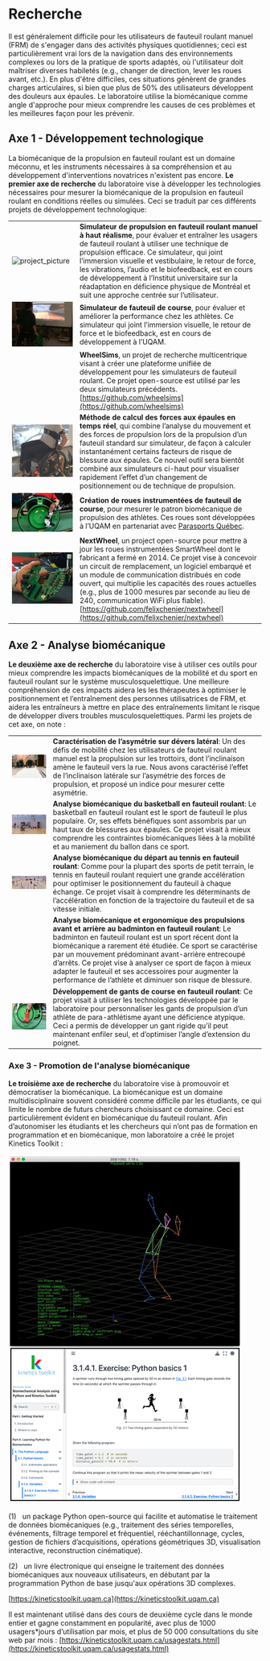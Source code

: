 # Recherche

Il est généralement difficile pour les utilisateurs de fauteuil roulant manuel (FRM) de s'engager dans des activités physiques quotidiennes; ceci est particulièrement vrai lors de la navigation dans des environnements complexes ou lors de la pratique de sports adaptés, où l'utilisateur doit maîtriser diverses habiletés (e.g., changer de direction, lever les roues avant, etc.). En plus d'être difficiles, ces situations génèrent de grandes charges articulaires, si bien que plus de 50% des utilisateurs développent des douleurs aux épaules. Le laboratoire utilise la biomécanique comme angle d'approche pour mieux comprendre les causes de ces problèmes et les meilleures façon pour les prévenir.

## Axe 1 - Développement technologique

La biomécanique de la propulsion en fauteuil roulant est un domaine méconnu, et les instruments nécessaires à sa compréhension et au développement d'interventions novatrices n'existent pas encore. **Le premier axe de recherche** du laboratoire vise à développer les technologies nécessaires pour mesurer la biomécanique de la propulsion en fauteuil roulant en conditions réelles ou simulées. Ceci se traduit par ces différents projets de développement technologique:

|                                                            |                                                                                                                                                                                                                                                                                                                                                                                                                                                                                                     |
| ---------------------------------------------------------- | --------------------------------------------------------------------------------------------------------------------------------------------------------------------------------------------------------------------------------------------------------------------------------------------------------------------------------------------------------------------------------------------------------------------------------------------------------------------------------------------------- |
| ![project_picture](pictures/simulator_irglm.jpg)           | **Simulateur de propulsion en fauteuil roulant manuel à haut réalisme**, pour évaluer et entraîner les usagers de fauteuil roulant à utiliser une technique de propulsion efficace. Ce simulateur, qui joint l’immersion visuelle et vestibulaire, le retour de force, les vibrations, l’audio et le biofeedback, est en cours de développement à l’Institut universitaire sur la réadaptation en déficience physique de Montréal et suit une approche centrée sur l’utilisateur.                   |
| ![project_picture](pictures/simulator_racing.png)          | **Simulateur de fauteuil de course**, pour évaluer et améliorer la performance chez les athlètes. Ce simulateur qui joint l’immersion visuelle, le retour de force et le biofeedback, est en cours de développement à l’UQAM.                                                                                                                                                                                                                                                                       |
|                                                            | **WheelSims**, un projet de recherche multicentrique visant à créer une plateforme unifiée de développement pour les simulateurs de fauteuil roulant. Ce projet open-source est utilisé par les deux simulateurs précédents. [https://github.com/wheelsims](https://github.com/wheelsims)                                                                                                                                                                                                           |
| ![project_picture](pictures/realtime_inverse_dynamics.png) | **Méthode de calcul des forces aux épaules en temps réel**, qui combine l’analyse du mouvement et des forces de propulsion lors de la propulsion d’un fauteuil standard sur simulateur, de façon à calculer instantanément certains facteurs de risque de blessure aux épaules. Ce nouvel outil sera bientôt combiné aux simulateurs ci-haut pour visualiser rapidement l’effet d’un changement de positionnement ou de technique de propulsion.                                                    |
| ![project_picture](pictures/racing_wheel.png)              | **Création de roues instrumentées de fauteuil de course**, pour mesurer le patron biomécanique de propulsion des athlètes. Ces roues sont développées à l’UQAM en partenariat avec [Parasports Québec](https://parasportsquebec.com/).                                                                                                                                                                                                                                                              |
| ![project_picture](pictures/nextwheel.png)                 | **NextWheel**, un project open-source pour mettre à jour les roues instrumentées SmartWheel dont le fabricant a fermé en 2014. Ce projet vise à concevoir un circuit de remplacement, un logiciel embarqué et un module de communication distribués en code ouvert, qui multiplie les capacités des roues actuelles (e.g., plus de 1000 mesures par seconde au lieu de 240, communication WiFi plus fiable). [https://github.com/felixchenier/nextwheel](https://github.com/felixchenier/nextwheel) |

## Axe 2 - Analyse biomécanique

**Le deuxième axe de recherche** du laboratoire vise à utiliser ces outils pour mieux comprendre les impacts biomécaniques de la mobilité et du sport en fauteuil roulant sur le système musculosquelettique. Une meilleure compréhension de ces impacts aidera les les thérapeutes à optimiser le positionnement et l’entraînement des personnes utilisatrices de FRM, et aidera les entraîneurs à mettre en place des entraînements limitant le risque de développer divers troubles musculosquelettiques. Parmi les projets de cet axe, on note :

|                                              |                                                                                                                                                                                                                                                                                                                                                                                                                                                                                |
| -------------------------------------------- | ------------------------------------------------------------------------------------------------------------------------------------------------------------------------------------------------------------------------------------------------------------------------------------------------------------------------------------------------------------------------------------------------------------------------------------------------------------------------------ |
| ![project_picture](pictures/cross_slope.png) | **Caractérisation de l’asymétrie sur dévers latéral**: Un des défis de mobilité chez les utilisateurs de fauteuil roulant manuel est la propulsion sur les trottoirs, dont l’inclinaison amène le fauteuil vers la rue. Nous avons caractérisé l’effet de l’inclinaison latérale sur l’asymétrie des forces de propulsion, et proposé un indice pour mesurer cette asymétrie.                                                                                                  |
| ![project_picture](pictures/basketball.png)  | **Analyse biomécanique du basketball en fauteuil roulant**: Le basketball en fauteuil roulant est le sport de fauteuil le plus populaire. Or, ses effets bénéfiques sont assombris par un haut taux de blessures aux épaules. Ce projet visait à mieux comprendre les contraintes biomécaniques liées à la mobilité et au maniement du ballon dans ce sport.                                                                                                                   |
| ![project_picture](pictures/FC_ACC.png)      | **Analyse biomécanique du départ au tennis en fauteuil roulant**: Comme pour la plupart des sports de petit terrain, le tennis en fauteuil roulant requiert une grande accélération pour optimiser le positionnement du fauteuil à chaque échange. Ce projet visait à comprendre les déterminants de l’accélération en fonction de la trajectoire du fauteuil et de sa vitesse initiale.                                                                                       |
|                                              | **Analyse biomécanique et ergonomique des propulsions avant et arrière au badminton en fauteuil roulant**: Le badminton en fauteuil roulant est un sport récent dont la biomécanique a rarement été étudiée. Ce sport se caractérise par un mouvement prédominant avant-arrière entrecoupé d’arrêts. Ce projet vise à analyser ce sport de façon à mieux adapter le fauteuil et ses accessoires pour augmenter la performance de l’athlète et diminuer son risque de blessure. |
| ![project_picture](pictures/gloves%201.png)  | **Développement de gants de course en fauteuil roulant**: Ce projet visait à utiliser les technologies développée par le laboratoire pour personnaliser les gants de propulsion d’un athlète de para-athlétisme ayant une déficience atypique. Ceci a permis de développer un gant rigide qu’il peut maintenant enfiler seul, et d’optimiser l’angle d’extension du poignet.                                                                                                   |

### Axe 3 - Promotion de l'analyse biomécanique

 **Le troisième axe de recherche** du laboratoire vise à promouvoir et démocratiser la biomécanique. La biomécanique est un domaine multidisciplinaire souvent considéré comme difficile par les étudiants, ce qui limite le nombre de futurs chercheurs choisissant ce domaine. Ceci est particulièrement évident en biomécanique du fauteuil roulant. Afin d’autonomiser les étudiants et les chercheurs qui n’ont pas de formation en programmation et en biomécanique, mon laboratoire a créé le projet Kinetics Toolkit :

![project_picture](pictures/kineticstoolkit.png)

(1)   un package Python open-source qui facilite et automatise le traitement de données biomécaniques (e.g., traitement des séries temporelles, événements, filtrage temporel et fréquentiel, rééchantillonnage, cycles, gestion de fichiers d’acquisitions, opérations géométriques 3D, visualisation interactive, reconstruction cinématique).

(2)   un livre électronique qui enseigne le traitement des données biomécaniques aux nouveaux utilisateurs, en débutant par la programmation Python de base jusqu'aux opérations 3D complexes.

[https://kineticstoolkit.uqam.ca](https://kineticstoolkit.uqam.ca)

Il est maintenant utilisé dans des cours de deuxième cycle dans le monde entier et gagne constamment en popularité, avec plus de 1000 usagers*jours d’utilisation par mois, et plus de 50 000 consultations du site web par mois : [https://kineticstoolkit.uqam.ca/usagestats.html](https://kineticstoolkit.uqam.ca/usagestats.html)
